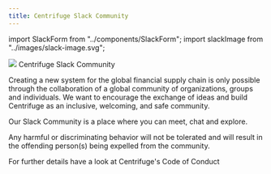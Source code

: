 ```yaml
---
title: Centrifuge Slack Community
---
```


import SlackForm from "../components/SlackForm";
import slackImage from "../images/slack-image.svg";

<Section>
<Row>
<Col span={{ medium: 6, large: 5 }} mobileSpaced>
<Image src={slackImage} />
</Col>
<Spacer />
<Col span={{ medium: 6, large: 6 }}>
<Heading level={1}>Centrifuge Slack Community</Heading>
<Box margin={{ bottom: "large" }}>
<SlackForm />
</Box>

Creating a new system for the global financial supply chain is only possible through the collaboration of a global community of organizations, groups and individuals. We want to encourage the exchange of ideas and build Centrifuge as an inclusive, welcoming, and safe community.

Our Slack Community is a place where you can meet, chat and explore.

Any harmful or discriminating behavior will not be tolerated and will result in the offending person(s) being expelled from the community.

For further details have a look at Centrifuge's  Code of Conduct

</Col>
</Row>
</Section>
